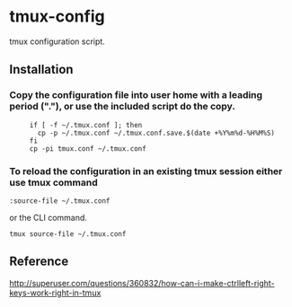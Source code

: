 # tmux-config

tmux configuration script.

## Installation

### Copy the configuration file into user home with a leading period ("."), or use the included script do the copy.
```
     if [ -f ~/.tmux.conf ]; then
       cp -p ~/.tmux.conf ~/.tmux.conf.save.$(date +%Y%m%d-%H%M%S)
     fi
     cp -pi tmux.conf ~/.tmux.conf
```
### To reload the configuration in an existing tmux session either use tmux command
```
:source-file ~/.tmux.conf
```
or the CLI command.
```
tmux source-file ~/.tmux.conf
```

Reference
---------

http://superuser.com/questions/360832/how-can-i-make-ctrlleft-right-keys-work-right-in-tmux
 

